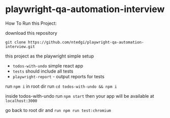 # playwright-qa-automation-interview

How To Run this Project:

download this repository 

`git clone https://github.com/ntedgi/playwright-qa-automation-interview.git`

this project as the playwright simple setup 
- `todos-with-undo` simple react app
- `tests` should include all tests 
- `playwright-report` - output reports for tests

run `npm i` in root dir 
run `cd todos-with-undo && npm i`

inside todos-with-undo run `npm start` then your app will be available at `localhost:3000`

go back to root dir and `run npm run test:chromium` 


